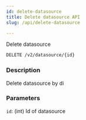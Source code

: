 ```yaml
---
id: delete-datasource
title: Delete datasource API
slug: /api/delete-datasource

---
```


Delete datasource

```bash
DELETE /v2/datasource/{id}
```

### Description

Delete datasource by di

### Parameters

`id`: (int) Id of datasource
